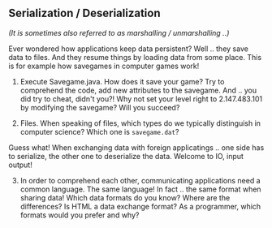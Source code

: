 ## Serialization / Deserialization
_(It is sometimes also referred to as marshalling / unmarshalling ..)_

Ever wondered how applications keep data persistent? Well .. they save data to files.
And they resume things by loading data from some place. This is for example how savegames in computer games work!

1. Execute Savegame.java. How does it save your game? Try to comprehend the code, add new attributes to the savegame.
And .. you did try to cheat, didn't you?!
Why not set your level right to 2.147.483.101 by modifying the savegame? Will you succeed?

2. Files. When speaking of files, which types do we typically distinguish in computer science? Which one is `savegame.dat`?

Guess what! When exchanging data with foreign applicatings .. one side has to serialize, the other one to deserialize the data. Welcome to IO, input output!

3. In order to comprehend each other, communicating applications need a common language. The same language! In fact .. the same format when sharing data!
Which data formats do you know? Where are the differences? Is HTML a data exchange format? As a programmer, which formats would you prefer and why?
